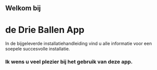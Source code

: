 ## Welkom bij
# de Drie Ballen App

In de bijgeleverde installatiehandleiding vind u alle informatie voor een soepele succesvolle installatie.

### Ik wens u veel plezier bij het gebruik van deze app.
